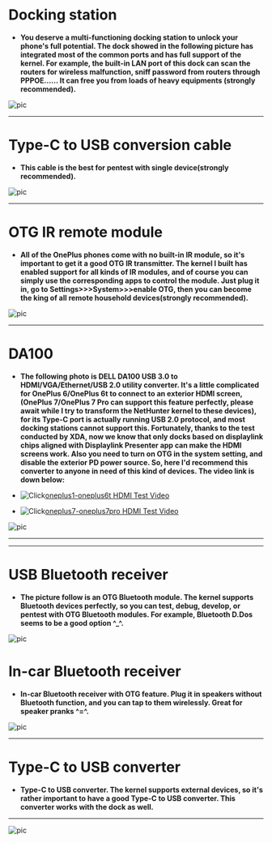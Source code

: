 # Docking station

 * **You deserve a multi-functioning docking station to unlock your phone's full potential. The dock showed in the following picture has integrated most of the common ports and has full support of the kernel. For example, the built-in LAN port of this dock can scan the routers for wireless malfunction, sniff password from routers through PPPOE...... It can free you from loads of heavy equipments (strongly recommended).**

![pic](Docking-dock.JPG)

***
# Type-C to USB conversion cable


* **This cable is the best for pentest with single device(strongly recommended).**

![pic](typec-OTG-usb.JPG)

***

# OTG IR remote module

* **All of the OnePlus phones come with no built-in IR module, so it's important to get it a good OTG IR transmitter. The kernel I built has enabled support for all kinds of IR modules, and of course you can simply use the corresponding apps to control the module. Just plug it in, go to Settings>>>System>>>enable OTG, then you can become the king of all remote household devices(strongly recommended).**

![pic](IR.JPG)

***

# DA100

* **The following photo is DELL DA100 USB 3.0 to HDMI/VGA/Ethernet/USB 2.0 utility converter. It's a little complicated for OnePlus 6/OnePlus 6t to connect to an exterior HDMI screen, (OnePlus 7/OnePlus 7 Pro can support this feature perfectly, please await while I try to transform the NetHunter kernel to these devices), for its Type-C port is actually running USB 2.0 protocol, and most docking stations cannot support this. Fortunately, thanks to the test conducted by XDA, now we know that only docks based on displaylink chips aligned with Displaylink Presenter app can make the HDMI screens work. Also you need to turn on OTG in the system setting, and disable the exterior PD power source. So, here I'd recommend this converter to anyone in need of this kind of devices. The video link is down below:**


* ![Click](https://img.shields.io/badge/Click-blue.svg)[oneplus1-oneplus6t HDMI  Test Video](https://www.youtube.com/watch?v=lm66kJ6HPvY)

* ![Click](https://img.shields.io/badge/Click-blue.svg)[oneplus7-oneplus7pro HDMI Test Video](https://www.youtube.com/watch?v=PgJ09Fzx7VA)


![pic](DA100.JPG)

***



***
# USB Bluetooth receiver

* **The picture follow is an OTG Bluetooth module. The kernel supports Bluetooth devices perfectly, so you can test, debug, develop, or pentest with OTG Bluetooth modules. For example, Bluetooth D.Dos seems to be a good option ^_^.**

![pic](Bluetooth-adapter.JPG)

# In-car Bluetooth receiver

 * **In-car Bluetooth receiver with OTG feature. Plug it in speakers without Bluetooth function, and you can tap to them wirelessly. Great for speaker pranks ^=^.**

![pic](Car-Bluetooth-receiver.JPG)

***

# Type-C to USB converter

* **Type-C to USB converter. The kernel supports external devices, so it's rather important to have a good Type-C to USB converter. This converter works with the dock as well.**

***

![pic](Tpyec-to-USB.JPG)





